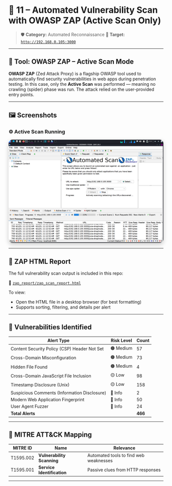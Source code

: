 

# 🤖 11 – Automated Vulnerability Scan with OWASP ZAP (Active Scan Only)

> 🛡️ **Category:** Automated Reconnaissance
> 🎯 **Target:** [`http://192.168.0.105:3000`](http://192.168.0.105:3000)

---

## 🧰 Tool: OWASP ZAP – Active Scan Mode

**OWASP ZAP** (Zed Attack Proxy) is a flagship OWASP tool used to automatically find security vulnerabilities in web apps during penetration testing. In this case, only the **Active Scan** was performed — meaning no crawling (spider) phase was run. The attack relied on the user-provided entry points.

---

## 🖼️ Screenshots

### ⚙️ Active Scan Running

<img src="zap-active-scan-running.png" alt="OWASP ZAP Active Scan in Progress" width="700" style="border-radius: 12px; box-shadow: 0 5px 15px rgba(0,0,0,0.2);" />

---


## 📂 ZAP HTML Report

The full vulnerability scan output is included in this repo:

📁 [`zap_report/zap_scan_report.html`](../zap_report/zap_scan_report.html)

To view:

* Open the HTML file in a desktop browser (for best formatting)
* Supports sorting, filtering, and details per alert

---

## 🚨  Vulnerabilities Identified

| Alert Type                                   | Risk Level | Count   |
| -------------------------------------------- | ---------- | ------- |
| Content Security Policy (CSP) Header Not Set | 🟠 Medium  | 57      |
| Cross-Domain Misconfiguration                | 🟠 Medium  | 73      |
| Hidden File Found                            | 🟠 Medium  | 4       |
| Cross-Domain JavaScript File Inclusion       | 🟡 Low     | 98      |
| Timestamp Disclosure (Unix)                  | 🟡 Low     | 158     |
| Suspicious Comments (Information Disclosure) | 🔵 Info    | 2       |
| Modern Web Application Fingerprint           | 🔵 Info    | 50      |
| User Agent Fuzzer                            | 🔵 Info    | 24      |
| **Total Alerts**                             |            | **466** |


---

## 🧠 MITRE ATT\&CK Mapping

| MITRE ID  | Name                       | Relevance                              |
| --------- | -------------------------- | -------------------------------------- |
| T1595.002 | **Vulnerability Scanning** | Automated tools to find web weaknesses |
| T1595.001 | **Service Identification** | Passive clues from HTTP responses      |

---


